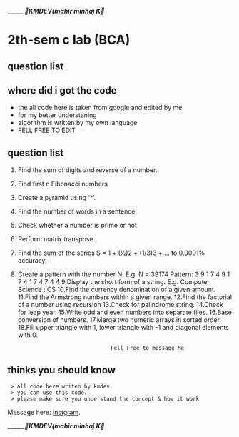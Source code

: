 ___________________________________________________________________💚KMDEV(mahir minhaj K💚_____________________________________________________________
# 2th-sem c lab (BCA)
## question list  
 
## where did i got the code
  - the all code here is taken from google and edited by me
  - for my better understaning 
  - algorithm is written by my own language
  - FELL FREE TO EDIT 


## question list
1. Find the sum of digits and reverse of a number.
2. Find first n Fibonacci numbers
3. Create a pyramid using ‘*’.
4. Find the number of words in a sentence.
5. Check whether a number is prime or not
6. Perform matrix transpose
7. Find the sum of the series S = 1 + (½)2 + (1/3)3 +.... to 0.0001% accuracy.
8. Create a pattern with the number N.
                                    E.g. N = 39174
                                              Pattern:
                                              3 9 1 7 4
                                              9 1 7 4
                                              1 7 4
                                              7 4
                                              4
9.Display the short form of a string. E.g. Computer Science : CS
10.Find the currency denomination of a given amount.
11.Find the Armstrong numbers within a given range.
12.Find the factorial of a number using recursion
13.Check for palindrome string.
14.Check for leap year.
15.Write odd and even numbers into separate files.
16.Base conversion of numbers.
17.Merge two numeric arrays in sorted order.
18.Fill upper triangle with 1, lower triangle with -1 and diagonal elements with 0.
                                   
                                    Fell Free to message Me 
          
## thinks you should know
     > all code here writen by kmdev.
     > you can use this code.
     > please make sure you understand the concept & how it work
                                                            
                                                            
   Message here: [instgram](https://instagram.com/km_developer/).
       
   
                    
___________________________________________________________________💚KMDEV(mahir minhaj K💚_____________________________________________________________
